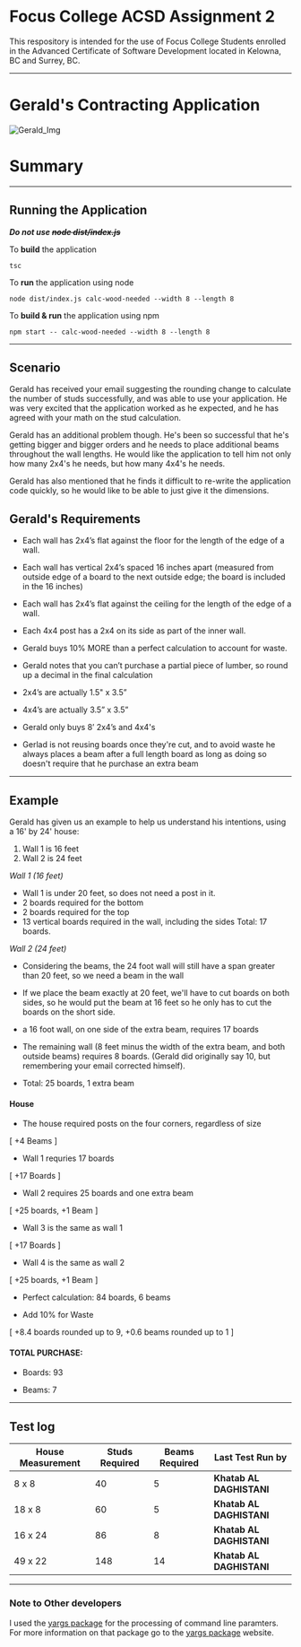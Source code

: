 # Focus College ACSD Assignment 2

This respository is intended for the use of Focus College Students enrolled in the 
Advanced Certificate of Software Development located in Kelowna, BC and Surrey, BC.

---

# Gerald's Contracting Application

![Gerald_Img]

# Summary

---



## Running the Application
**_Do not use ~~node dist/index.js~~_**

To **build** the application
```
tsc
```
To **run** the application using node
```
node dist/index.js calc-wood-needed --width 8 --length 8
```
To **build & run** the application using npm
```
npm start -- calc-wood-needed --width 8 --length 8
```

---



## Scenario

Gerald has received your email suggesting the rounding change to calculate the number of studs successfully, and was able to use your application. He was very excited that the application worked as he expected, and he has agreed with your math on the stud calculation.

Gerald has an additional problem though. He's been so successful that he's getting bigger and bigger orders and he needs to place additional beams throughout the wall lengths. He would like the application to tell him not only how many 2x4's he needs, but how many 4x4's he needs.

Gerald has also mentioned that he finds it difficult to re-write the application code quickly, so he would like to be able to just give it the dimensions.

## Gerald's Requirements
* Each wall has 2x4’s flat against the floor for the length of the edge of a wall.

* Each wall has vertical 2x4’s spaced 16 inches apart (measured from outside edge of a board to the next outside edge; the board is included in the 16 inches)

* Each wall has 2x4’s flat against the ceiling for the length of the edge of a wall.

* Each 4x4 post has a 2x4 on its side as part of the inner wall.

* Gerald buys 10% MORE than a perfect calculation to account for waste.

* Gerald notes that you can’t purchase a partial piece of lumber, so round up a decimal in the final calculation

* 2x4’s are actually 1.5" x 3.5”

* 4x4’s are actually 3.5” x 3.5”

* Gerald only buys 8’ 2x4’s and 4x4's

* Gerlad is not reusing boards once they're cut, and to avoid waste he always places a beam after a full length board as long as doing so doesn't require that he purchase an extra beam
---

## Example
Gerald has given us an example to help us understand his intentions, using a 16' by 24' house:

1. Wall 1 is 16 feet
2. Wall 2 is 24 feet

_Wall 1 (16 feet)_

* Wall 1 is under 20 feet, so does not need a post in it.
* 2 boards required for the bottom
* 2 boards required for the top
* 13 vertical boards required in the wall, including the sides
Total: 17 boards.

_Wall 2 (24 feet)_

* Considering the beams, the 24 foot wall will still have a span greater than 20 feet, so we need a beam in the wall

* If we place the beam exactly at 20 feet, we'll have to cut boards on both sides, so he would put the beam at 16 feet so he only has to cut the boards on the short side.

* a 16 foot wall, on one side of the extra beam, requires 17 boards

* The remaining wall (8 feet minus the width of the extra beam, and both outside beams) requires 8 boards. (Gerald did originally say 10, but remembering your email corrected himself).

* Total: 25 boards, 1 extra beam

#### House

* The house required posts on the four corners, regardless of size

[ +4 Beams ]

* Wall 1 requries 17 boards

[ +17 Boards ]

* Wall 2 requires 25 boards and one extra beam

[ +25 boards, +1 Beam ]

* Wall 3 is the same as wall 1

[ +17 Boards ]

* Wall 4 is the same as wall 2

[ +25 boards, +1 Beam ]

* Perfect calculation: 84 boards, 6 beams

* Add 10% for Waste

[ +8.4 boards rounded up to 9, +0.6 beams rounded up to 1 ]

#### TOTAL PURCHASE:

* Boards: 93

* Beams: 7

---
## Test log 

| House Measurement | Studs Required | Beams Required |     Last Test Run by     |
| ----------------- | -------------- | ---------------| ------------------------ |
|       8 x 8       |       40       |        5       | **Khatab AL DAGHISTANI** |
|      18 x 8       |       60       |        5       | **Khatab AL DAGHISTANI** |
|      16 x 24      |       86       |        8       | **Khatab AL DAGHISTANI** |
|      49 x 22      |       148      |        14      | **Khatab AL DAGHISTANI** |
---

### Note to Other developers

I used the [yargs package] for the processing of command line paramters. For more information on that package go to the [yargs package] website.

[yargs package]: https://www.npmjs.com/package/yargs

[Gerald_Img]: https://www.safetyandhealthmagazine.com/ext/resources/images/2016/04-april/construction-safety.jpg?1458739490